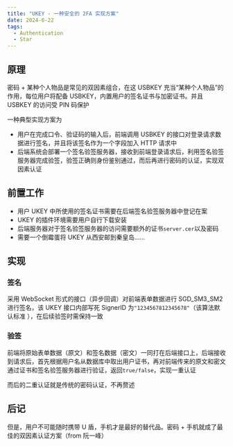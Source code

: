 ```yaml
---
title: "UKEY - 一种安全的 2FA 实现方案"
date: 2024-6-22
tags:
  - Authentication
  - Star
---
```


## 原理

密码 + 某种个人物品是常见的双因素组合，在这 USBKEY 充当“某种个人物品”的作用，每位用户将配备 USBKEY，内置用户的签名证书与加密证书。并且USBKEY 的访问受 PIN 码保护

一种典型实现方案为

- 用户在完成口令、验证码的输入后，前端调用 USBKEY 的接口对登录请求数据进行签名，并且将该签名作为一个字段加入 HTTP 请求中
- 后端系统会部署一个签名验签服务器，接收到前端登录请求后，利用签名验签服务器完成验签，验签正确则身份鉴别通过，而后再进行密码的认证，实现双因素认证

## 前置工作

- 用户 UKEY 中所使用的签名证书需要在后端签名验签服务器中登记在案
- UKEY 的插件环境需要用户自行下载安装
- 后端服务器对于签名验签服务器的访问需要额外的证书`server.cer`以及密码
- 需要一个倒霉蛋将 UKEY 从西安邮到秦皇岛......

## 实现

### 签名

采用 WebSocket 形式的接口（异步回调）对前端表单数据进行 SGD_SM3_SM2 进行签名，该 UKEY 接口内部写死 SignerID 为`"1234567812345678"`（该算法默认标准 ），在后续验签时需保持一致

### 验签

前端将原始表单数据（原文）和签名数据（密文）一同打在后端接口上，后端接收到请求后，首先根据用户名从数据库中取出用户证书，再对前端传来的原文和密文通过证书和签名验签服务器进行验证，返回`true/false`，实现一重认证

而后的二重认证就是传统的密码认证，不再赘述

## 后记

但是，用户不可能随时携带 U 盾，手机才是最好的替代品。密码 + 手机就成了最佳的双因素认证方案（from 阮一峰）





